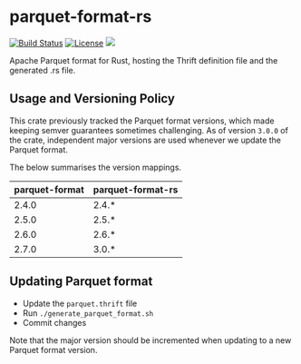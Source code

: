 # parquet-format-rs

[![Build Status](https://travis-ci.org/sunchao/parquet-format-rs.svg?branch=master)](https://travis-ci.org/sunchao/parquet-format-rs)
[![License](https://img.shields.io/badge/License-Apache%202.0-blue.svg)](https://opensource.org/licenses/Apache-2.0)
[![](http://meritbadge.herokuapp.com/parquet-format)](https://crates.io/crates/parquet-format)

Apache Parquet format for Rust, hosting the Thrift definition file and the generated .rs file.

## Usage and Versioning Policy

This crate previously tracked the Parquet format versions, which made keeping semver guarantees sometimes challenging.
As of version `3.0.0` of the crate, independent major versions are used whenever we update the Parquet format.

The below summarises the version mappings.

| parquet-format | parquet-format-rs |
| -------------- | ----------------- |
| 2.4.0          | 2.4.*             |
| 2.5.0          | 2.5.*             |
| 2.6.0          | 2.6.*             |
| 2.7.0          | 3.0.*             |


## Updating Parquet format
- Update the `parquet.thrift` file
- Run `./generate_parquet_format.sh`
- Commit changes

Note that the major version should be incremented when updating to a new Parquet format version.
